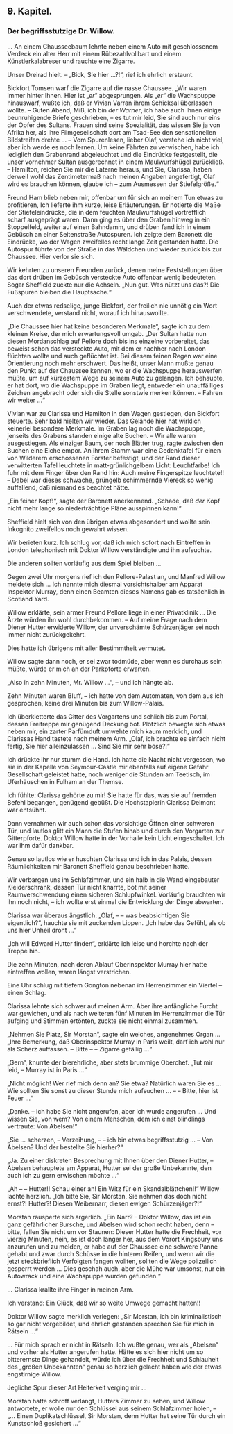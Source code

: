 <h2>9. Kapitel.</h2>
<h3>Der begriffsstutzige Dr. Willow.</h3>

… An einem Chausseebaum lehnte neben einem Auto mit geschlossenem Verdeck ein
alter Herr mit einem Rübezahlvollbart und einem Künstlerkalabreser und rauchte
eine Zigarre.

Unser Dreirad hielt. – „Bick, Sie hier …?!“, rief ich ehrlich erstaunt.

Bickfort Tomsen warf die Zigarre auf die nasse Chaussee. „Wir waren immer
hinter Ihnen. Hier ist „*er*“ abgesprungen. Als „*er*“ die Wachspuppe hinauswarf,
wußte ich, daß er Vivian Varran ihrem Schicksal überlassen wollte. – Guten
Abend, Miß, ich bin *der Warner*, ich habe auch Ihnen einige beunruhigende Briefe
geschrieben, – es tut mir leid, Sie sind auch nur eins der Opfer des Sultans.
Frauen sind seine Spezialität, das wissen Sie ja von Afrika her, als Ihre
Filmgesellschaft dort am Tsad-See den sensationellen Bildstreifen drehte … –
Vom Spurenlesen, lieber Olaf, verstehe ich nicht viel, aber ich werde es noch
lernen. Um keine Fährten zu verwischen, habe ich lediglich den Grabenrand
abgeleuchtet und die Eindrücke festgestellt, die unser vornehmer Sultan
ausgerechnet in einem Maulwurfshügel zurückließ. – Hamilton, reichen Sie mir
die Laterne heraus, und Sie, Clarissa, haben derweil wohl das Zentimetermaß
nach meinen Angaben angefertigt, Olaf wird es brauchen können, glaube ich – zum
Ausmessen der Stiefelgröße.“

Freund Ham blieb neben mir, offenbar um für sich an meinem Tun etwas zu
profitieren, Ich lieferte ihm kurze, leise Erläuterungen. Er notierte die Maße
der Stiefeleindrücke, die in dem feuchten Maulwurfshügel vortrefflich scharf
ausgeprägt waren. Dann ging es über den Graben hinweg in ein Stoppelfeld,
weiter auf einen Bahndamm, und drüben fand ich in einem Gebüsch an einer
Seitenstraße Autospuren. Ich zeigte dem Baronett die Eindrücke, wo der Wagen
zweifellos recht lange Zeit gestanden hatte. Die Autospur führte von der Straße
in das Wäldchen und wieder zurück bis zur Chaussee. Hier verlor sie sich.

Wir kehrten zu unseren Freunden zurück, denen meine Feststellungen über das
dort drüben im Gebüsch versteckte Auto offenbar wenig bedeuteten. Sogar
Sheffield zuckte nur die Achseln. „Nun gut. Was nützt uns das?! Die Fußspuren
bleiben die Hauptsache.“

Auch der etwas redselige, junge Bickfort, der freilich nie unnötig ein Wort
verschwendete, verstand nicht, worauf ich hinauswollte.

„Die Chaussee hier hat keine besonderen Merkmale“, sagte ich zu dem kleinen
Kreise, der mich erwartungsvoll umgab. „Der Sultan hatte nun diesen
Mordanschlag auf Pellore doch bis ins einzelne vorbereitet, das beweist schon
das versteckte Auto, mit dem er nachher nach London flüchten wollte und auch
geflüchtet ist. Bei diesem feinen Regen war eine Orientierung noch mehr
erschwert. Das heißt, unser Mann mußte genau den Punkt auf der Chaussee kennen,
wo er die Wachspuppe herauswerfen müßte, um auf kürzestem Wege zu seinem Auto
zu gelangen. Ich behaupte, er hat dort, wo die Wachspuppe im Graben liegt,
entweder ein unauffälliges Zeichen angebracht oder sich die Stelle sonstwie
merken können. – Fahren wir weiter …“

Vivian war zu Clarissa und Hamilton in den Wagen gestiegen, den Bickfort
steuerte. Sehr bald hielten wir wieder. Das Gelände hier hat wirklich keinerlei
besondere Merkmale. Im Graben lag noch die Wachspuppe, jenseits des Grabens
standen einige alte Buchen. – Wir alle waren ausgestiegen. Als einziger Baum,
der noch Blätter trug, ragte zwischen den Buchen eine Eiche empor. An ihrem
Stamm war eine Gedenktafel für einen von Wilderern erschossenen Förster
befestigt, und der Rand dieser verwitterten Tafel leuchtete in
matt-grünlichgelbem Licht: Leuchtfarbe! Ich fuhr mit dem Finger über den Rand
hin: Auch meine Fingerspitze leuchtete!! – Dabei war dieses schwache, grüngelb
schimmernde Viereck so wenig auffallend, daß niemand es beachtet hätte.

„Ein feiner Kopf!“, sagte der Baronett anerkennend. „Schade, daß *der* Kopf nicht
mehr lange so niederträchtige Pläne ausspinnen kann!“

Sheffield hielt sich von den übrigen etwas abgesondert und wollte sein
Inkognito zweifellos noch gewahrt wissen.

Wir berieten kurz. Ich schlug vor, daß ich mich sofort nach Eintreffen in
London telephonisch mit Doktor Willow verständigte und ihn aufsuchte.

Die anderen sollten vorläufig aus dem Spiel bleiben …

Gegen zwei Uhr morgens rief ich den Pellore-Palast an, und Manfred Willow
meldete sich … Ich nannte mich diesmal vorsichtshalber am Apparat Inspektor
Murray, denn einen Beamten dieses Namens gab es tatsächlich in Scotland Yard.

Willow erklärte, sein armer Freund Pellore liege in einer Privatklinik … Die
Ärzte würden ihn wohl durchbekommen. – Auf meine Frage nach dem Diener Hutter
erwiderte Willow, der unverschämte Schürzenjäger sei noch immer nicht
zurückgekehrt.

Dies hatte ich übrigens mit aller Bestimmtheit vermutet.

Willow sagte dann noch, er sei zwar todmüde, aber wenn es durchaus sein müßte,
würde er mich an der Parkpforte erwarten.

„Also in zehn Minuten, Mr. Willow …“, – und ich hängte ab.

Zehn Minuten waren Bluff, – ich hatte von dem Automaten, von dem aus ich
gesprochen, keine drei Minuten bis zum Willow-Palais.

Ich überkletterte das Gitter des Vorgartens und schlich bis zum Portal, dessen
Freitreppe mir genügend Deckung bot. Plötzlich bewegte sich etwas neben mir,
ein zarter Parfümduft umwehte mich kaum merklich, und Clarissas Hand tastete
nach meinem Arm. „Olaf, ich brachte es einfach nicht fertig, Sie hier
alleinzulassen … Sind Sie mir sehr böse?!“

Ich drückte ihr nur stumm die Hand. Ich hatte die Nacht nicht vergessen, wo sie
in der Kapelle von Seymour-Castle mir ebenfalls auf eigene Gefahr Gesellschaft
geleistet hatte, noch weniger die Stunden am Teetisch, im Uferhäuschen in
Fulham an der Themse.

Ich fühlte: Clarissa gehörte zu mir! Sie hatte für das, was sie auf fremden
Befehl begangen, genügend gebüßt. Die Hochstaplerin Clarissa Delmont war
entsühnt.

Dann vernahmen wir auch schon das vorsichtige Öffnen einer schweren Tür, und
lautlos glitt ein Mann die Stufen hinab und durch den Vorgarten zur
Gitterpforte. Doktor Willow hatte in der Vorhalle kein Licht eingeschaltet. Ich
war ihm dafür dankbar.

Genau so lautlos wie er huschten Clarissa und ich in das Palais, dessen
Räumlichkeiten mir Baronett Sheffield genau beschrieben hatte.

Wir verbargen uns im Schlafzimmer, und ein halb in die Wand eingebauter
Kleiderschrank, dessen Tür nicht knarrte, bot mit seiner Raumverschwendung
einen sicheren Schlupfwinkel. Vorläufig brauchten wir ihn noch nicht, – ich
wollte erst einmal die Entwicklung der Dinge abwarten.

Clarissa war überaus ängstlich. „Olaf, – – was beabsichtigen Sie eigentlich?“,
hauchte sie mit zuckenden Lippen. „Ich habe das Gefühl, als ob uns hier Unheil
droht …“

„Ich will Edward Hutter finden“, erklärte ich leise und horchte nach der Treppe
hin.

Die zehn Minuten, nach deren Ablauf Oberinspektor Murray hier hatte eintreffen
wollen, waren längst verstrichen.

Eine Uhr schlug mit tiefem Gongton nebenan im Herrenzimmer ein Viertel – einen
Schlag.

Clarissa lehnte sich schwer auf meinen Arm. Aber ihre anfängliche Furcht war
gewichen, und als nach weiteren fünf Minuten im Herrenzimmer die Tür aufging
und Stimmen ertönten, zuckte sie nicht einmal zusammen.

„Nehmen Sie Platz, Sir Morstan“, sagte ein weiches, angenehmes Organ … „Ihre
Bemerkung, daß Oberinspektor Murray in Paris weilt, darf ich wohl nur als
Scherz auffassen. – Bitte – – Zigarre gefällig …“

„Gern“, knurrte der bierehrliche, aber stets brummige Oberchef. „Tut mir leid,
– Murray ist in Paris …“

„Nicht möglich! Wer rief mich denn an? Sie etwa? Natürlich waren Sie es … Wie
sollten Sie sonst zu dieser Stunde mich aufsuchen … – – Bitte, hier ist Feuer
…“

„Danke. – Ich habe Sie nicht angerufen, aber ich wurde angerufen … Und wissen
Sie, von wem? Von einem Menschen, dem ich einst blindlings vertraute: Von
Abelsen!“

„Sie … scherzen, – Verzeihung, – – ich bin etwas begriffsstutzig … – Von
Abelsen? Und der bestellte Sie hierher?“

„Ja. Zu einer diskreten Besprechung mit Ihnen über den Diener Hutter, – Abelsen
behauptete am Apparat, Hutter sei der große Unbekannte, den auch ich zu gern
erwischen möchte …“

„Ah – – Hutter!! Schau einer an! Ein Witz für ein Skandalblättchen!!“ Willow
lachte herzlich. „Ich bitte Sie, Sir Morstan, Sie nehmen das doch nicht ernst?!
Hutter?! Diesen Weibernarr, diesen ewigen Schürzenjäger?!“

Morstan räusperte sich ärgerlich. „Ein Narr? – Doktor Willow, das ist ein ganz
gefährlicher Bursche, und Abelsen wird schon recht haben, denn – bitte, fallen
Sie nicht um vor Staunen: Dieser Hutter hatte die Frechheit, vor vierzig
Minuten, nein, es ist doch länger her, aus dem Vorort Kingsbury uns anzurufen
und zu melden, er habe auf der Chaussee eine schwere Panne gehabt und zwar
durch Schüsse in die hinteren Reifen, und wenn wir die jetzt steckbrieflich
Verfolgten fangen wollten, sollten die Wege polizeilich gesperrt werden … Dies
geschah auch, aber die Mühe war umsonst, nur ein Autowrack und eine Wachspuppe
wurden gefunden.“

… Clarissa krallte ihre Finger in meinen Arm.

Ich verstand: Ein Glück, daß wir so weite Umwege gemacht hatten!!

Doktor Willow sagte merklich verlegen: „Sir Morstan, ich bin kriminalistisch so
gar nicht vorgebildet, und ehrlich gestanden sprechen Sie für mich in Rätseln
…“

… Für mich sprach er nicht in Rätseln. Ich wußte genau, wer als „Abelsen“ und
vorher als Hutter angerufen hatte. Hätte es sich hier nicht um so bitterernste
Dinge gehandelt, würde ich über die Frechheit und Schlauheit des „großen
Unbekannten“ genau so herzlich gelacht haben wie der etwas engstirnige Willow.

Jegliche Spur dieser Art Heiterkeit verging mir …

Morstan hatte schroff verlangt, Hutters Zimmer zu sehen, und Willow antwortete,
er wolle nur den Schlüssel aus seinem Schlafzimmer holen, – „… Einen
Duplikatschlüssel, Sir Morstan, denn Hutter hat seine Tür durch ein Kunstschloß
gesichert …“


